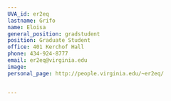 ```yaml
---
UVA_id: er2eq
lastname: Grifo
name: Eloisa
general_position: gradstudent
position: Graduate Student
office: 401 Kerchof Hall
phone: 434-924-8777
email: er2eq@virginia.edu
image:
personal_page: http://people.virginia.edu/~er2eq/


---
```

